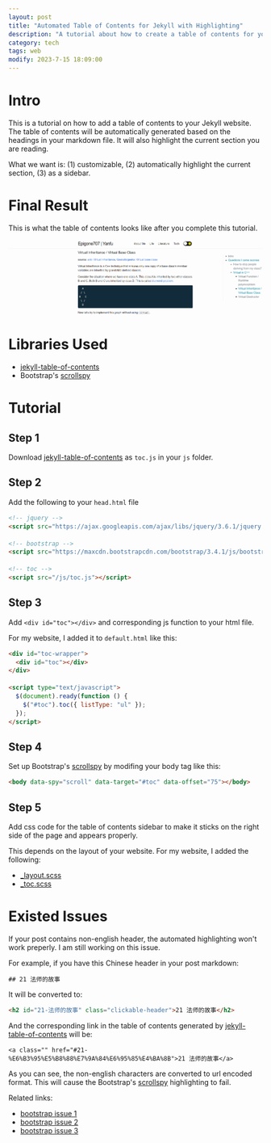 ```yaml
---
layout: post
title: "Automated Table of Contents for Jekyll with Highlighting"
description: "A tutorial about how to create a table of contents for your Jekyll website. The table of contents will be automatically generated based on the headings in your markdown file. It will also highlight the current section you are reading."
category: tech
tags: web
modify: 2023-7-15 18:09:00
---
```


# Intro

This is a tutorial on how to add a table of contents to your Jekyll website. The table of contents will be automatically generated based on the headings in your markdown file. It will also highlight the current section you are reading.

What we want is: (1) customizable, (2) automatically highlight the current section, (3) as a sidebar.

# Final Result

This is what the table of contents looks like after you complete this tutorial.

![toc result](/assets/images/toc.png)

# Libraries Used

- [jekyll-table-of-contents](https://github.com/ghiculescu/jekyll-table-of-contents)
- Bootstrap's [scrollspy](https://getbootstrap.com/docs/4.0/components/scrollspy/#methods)

# Tutorial

## Step 1

Download [jekyll-table-of-contents](https://github.com/ghiculescu/jekyll-table-of-contents) as `toc.js` in your `js` folder.

## Step 2

Add the following to your `head.html` file

```html
<!-- jquery -->
<script src="https://ajax.googleapis.com/ajax/libs/jquery/3.6.1/jquery.min.js"></script>

<!-- bootstrap -->
<script src="https://maxcdn.bootstrapcdn.com/bootstrap/3.4.1/js/bootstrap.min.js"></script>

<!-- toc -->
<script src="/js/toc.js"></script>
```

## Step 3

Add `<div id="toc"></div>` and corresponding js function to your html file.

For my website, I added it to `default.html` like this:

```html
<div id="toc-wrapper">
  <div id="toc"></div>
</div>

<script type="text/javascript">
  $(document).ready(function () {
    $("#toc").toc({ listType: "ul" });
  });
</script>
```

## Step 4

Set up Bootstrap's [scrollspy](https://getbootstrap.com/docs/4.0/components/scrollspy/#methods) by modifing your body tag like this:

```html
<body data-spy="scroll" data-target="#toc" data-offset="75"></body>
```

## Step 5

Add css code for the table of contents sidebar to make it sticks on the right side of the page and appears properly.

This depends on the layout of your website. For my website, I added the following:

- [\_layout.scss](https://github.com/epigone707/epigone707.github.io/blob/master/_sass/_layout.scss)
- [\_toc.scss](https://github.com/epigone707/epigone707.github.io/blob/master/_sass/_toc.scss)

# Existed Issues

If your post contains non-english header, the automated highlighting won't work preperly. I am still working on this issue.

For example, if you have this Chinese header in your post markdown:

```
## 21 法师的故事
```

It will be converted to:

```html
<h2 id="21-法师的故事" class="clickable-header">21 法师的故事</h2>
```

And the corresponding link in the table of contents generated by [jekyll-table-of-contents](https://github.com/ghiculescu/jekyll-table-of-contents) will be:

```
<a class="" href="#21-%E6%B3%95%E5%B8%88%E7%9A%84%E6%95%85%E4%BA%8B">21 法师的故事</a>
```

As you can see, the non-english characters are converted to url encoded format. This will cause the Bootstrap's [scrollspy](https://getbootstrap.com/docs/4.0/components/scrollspy/#methods) highlighting to fail.

Related links:

- [bootstrap issue 1](https://github.com/twbs/bootstrap/issues/10205)
- [bootstrap issue 2](https://github.com/twbs/bootstrap/issues/37545)
- [bootstrap issue 3](https://github.com/twbs/bootstrap/issues/38367)
